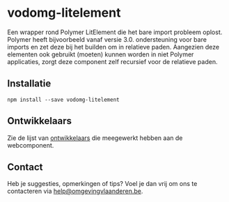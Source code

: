 # vodomg-litelement

Een wrapper rond Polymer LitElement die het bare import probleem oplost. Polymer heeft bijvoorbeeld vanaf versie 3.0. ondersteuning voor bare imports en zet deze bij het builden om in relatieve paden. Aangezien deze elementen ook gebruikt (moeten) kunnen worden in niet Polymer applicaties, zorgt deze component zelf recursief voor de relatieve paden.

## Installatie

```
npm install --save vodomg-litelement
```

## Ontwikkelaars

Zie de lijst van [ontwikkelaars](https://github.com/milieuinfo/webcomponent-vodomg-litelement/graphs/contributors) die meegewerkt hebben aan de webcomponent.

## Contact

Heb je suggesties, opmerkingen of tips? Voel je dan vrij om ons te contacteren via help@omgevingvlaanderen.be.